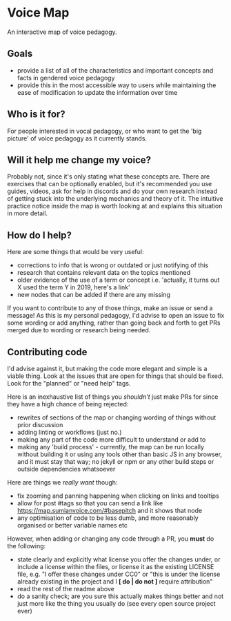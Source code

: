 
# Voice Map
An interactive map of voice pedagogy.



## Goals
- provide a list of all of the characteristics and important concepts and facts in gendered voice pedagogy
- provide this in the most accessible way to users while maintaining the ease of modification to update the information over time



## Who is it for?
For people interested in vocal pedagogy, or who want to get the 'big picture' of voice pedagogy as it currently stands.



## Will it help me change my voice?
Probably not, since it's only stating what these concepts are. There are exercises that can be optionally enabled, but it's recommended you use guides, videos, ask for help in discords and do your own research instead of getting stuck into the underlying mechanics and theory of it. The intuitive practice notice inside the map is worth looking at and explains this situation in more detail.



## How do I help?
Here are some things that would be very useful:
- corrections to info that is wrong or outdated or just notifying of this
- research that contains relevant data on the topics mentioned
- older evidence of the use of a term or concept i.e. 'actually, it turns out X used the term Y in 2019, here's a link'
- new nodes that can be added if there are any missing

If you want to contribute to any of those things, make an issue or send a message! As this is my personal pedagogy, I'd advise to open an issue to fix some wording or add anything, rather than going back and forth to get PRs merged due to wording or research being needed.



## Contributing code
I'd advise against it, but making the code more elegant and simple is a viable thing. Look at the issues that are open for things that should be fixed. Look for the "planned" or "need help" tags.

Here is an inexhaustive list of things you *shouldn't* just make PRs for since they have a high chance of being rejected:
- rewrites of sections of the map or changing wording of things without prior discussion
- adding linting or workflows (just no.)
- making any part of the code more difficult to understand or add to
- making any 'build process' - currently, the map can be run locally without building it or using any tools other than basic JS in any browser, and it must stay that way; no jekyll or npm or any other build steps or outside dependencies whatsoever

Here are things we *really want* though:
- fix zooming and panning happening when clicking on links and tooltips
- allow for post #tags so that you can send a link like https://map.sumianvoice.com/#basepitch and it shows that node
- any optimisation of code to be less dumb, and more reasonably organised or better variable names etc

However, when adding or changing any code through a PR, you **must** do the following:
- state clearly and explicitly what license you offer the changes under, or include a license within the files, or license it as the existing LICENSE file, e.g. "I offer these changes under CC0" or "this is under the license already existing in the project and I **[ do | do not ]** require attribution"
- read the rest of the readme above
- do a sanity check; are you sure this actually makes things better and not just more like the thing you usually do (see every open source project ever)